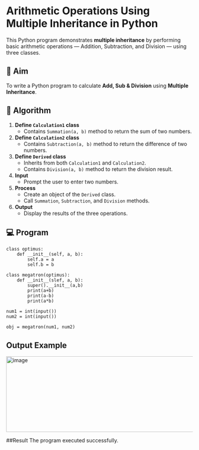 # Arithmetic Operations Using Multiple Inheritance in Python

This Python program demonstrates **multiple inheritance** by performing basic arithmetic operations — Addition, Subtraction, and Division — using three classes.

## 🎯 Aim

To write a Python program to calculate **Add, Sub & Division** using **Multiple Inheritance**.

## 🧠 Algorithm

1. **Define `Calculation1` class**
   - Contains `Summation(a, b)` method to return the sum of two numbers.
2. **Define `Calculation2` class**
   - Contains `Subtraction(a, b)` method to return the difference of two numbers.
3. **Define `Derived` class**
   - Inherits from both `Calculation1` and `Calculation2`.
   - Contains `Division(a, b)` method to return the division result.
4. **Input**
   - Prompt the user to enter two numbers.
5. **Process**
   - Create an object of the `Derived` class.
   - Call `Summation`, `Subtraction`, and `Division` methods.
6. **Output**
   - Display the results of the three operations.

## 💻 Program 

    class optimus:
        def __init__(self, a, b):
            self.a = a
            self.b = b
        
    class megatron(optimus):
        def __init__(slef, a, b):
            super().__init__(a,b)
            print(a+b)
            print(a-b)
            print(a*b)
            
    num1 = int(input())
    num2 = int(input())

    obj = megatron(num1, num2)

## Output Example

<img width="1123" height="204" alt="image" src="https://github.com/user-attachments/assets/f8387a3b-1e1c-4f09-be79-ee5a531edcc0" />

##Result
The program executed successfully.
